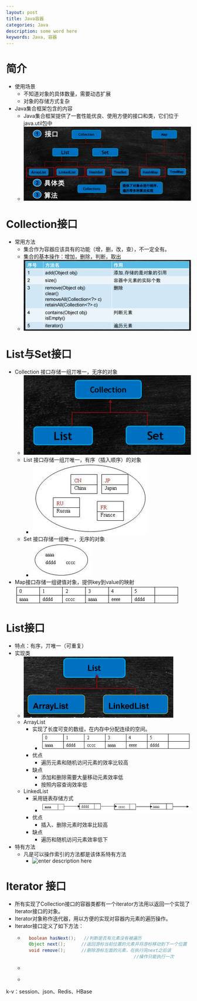 ```yaml
---
layout: post
title: Java容器
categories: Java
description: some word here
keywords: Java, 容器
---
```


# 简介
- 使用场景
	- 不知道对象的具体数量，需要动态扩展
	- 对象的存储方式复杂
- Java集合框架包含的内容
	- Java集合框架提供了一套性能优良、使用方便的接口和类，它们位于java.util包中
	- ![enter description here](/images/posts/java/study/collection/collection.png)

# Collection接口
- 常用方法
	- 集合作为容器应该具有的功能（增，删，改，查），不一定全有。
	- 集合的基本操作：增加，删除，判断，取出
	- ![enter description here](/images/posts/java/study/collection/method.png)

# List与Set接口
- Collection 接口存储一组丌唯一，无序的对象
	- ![enter description here](/images/posts/java/study/collection/collection-sub.png)
	- List 接口存储一组丌唯一，有序（插入顺序）的对象
		- ![enter description here](/images/posts/java/study/collection/list.png)
	- Set 接口存储一组唯一，无序的对象
		- ![enter description here](/images/posts/java/study/collection/set.png)
- Map接口存储一组键值对象，提供key到value的映射
	  ![enter description here](/images/posts/java/study/collection/map.png)
	  
# List接口
- 特点：有序，丌唯一（可重复）
- 实现类
	- ![enter description here](/images/posts/java/study/collection/list-sub.png)
	- ArrayList
		- 实现了长度可变的数组，在内存中分配连续的空间。
			- ![enter description here](/images/posts/java/study/collection/arraylist.png)
		- 优点
			- 遍历元素和随机访问元素的效率比较高
		- 缺点
			- 添加和删除需要大量移动元素效率低
			- 按照内容查询效率低
	- LinkedList
		- 采用链表存储方式
			- ![enter description here](/images/posts/java/study/collection/linkedlist.png)
		- 优点
			- 插入、删除元素时效率比较高
		- 缺点
			- 遍历和随机访问元素效率低下
- 特有方法
	- 凡是可以操作索引的方法都是该体系特有方法
		- ![enter description here](/images/posts/java/study/collection/list-method.png)

# Iterator 接口
- 所有实现了Collection接口的容器类都有一个iterator方法用以返回一个实现了Iterator接口的对象。
- Iterator对象称作迭代器，用以方便的实现对容器内元素的遍历操作。
- Iterator接口定义了如下方法：
	- ```java
		boolean hasNext();   //判断是否有元素没有被遍历
		Object next();      //返回游标当前位置的元素并将游标移动到下一个位置
		void remove();      //删除游标左面的元素，在执行完next之后该
												//操作只能执行一次
	- ```
	- 
			
			
			



k-v：session、json、Redis、HBase